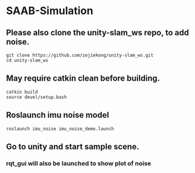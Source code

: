 # SAAB-Simulation

## Please also clone the unity-slam_ws repo, to add noise. <br>
```git clone https://github.com/zejiekong/unity-slam_ws.git``` <br>
```cd unity-slam_ws``` <br>

## May require catkin clean before building. <br>
```catkin build``` <br>
```source devel/setup.bash```<br>

## Roslaunch imu noise model<br>
```roslaunch imu_noise imu_noise_demo.launch```<br>

## Go to unity and start sample scene. <br>

### **rqt_gui will also be launched to show plot of noise** 
